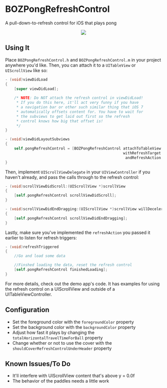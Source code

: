 BOZPongRefreshControl
=====================

A pull-down-to-refresh control for iOS that plays pong

<p align="center"><img src="http://i.imgur.com/cdh7eVE.gif"/></p>

Using It
--------

Place ```BOZPongRefreshControl.h``` and ```BOZPongRefreshControl.m``` in your project anywhere you'd like. Then, you can attach it to a ```UITableView``` or ```UIScrollView``` like so:

```objective-c
- (void)viewDidLoad
{
    [super viewDidLoad];
    
    /* NOTE: Do NOT attach the refresh control in viewDidLoad!
     * If you do this here, it'll act very funny if you have
     * a navigation bar or other such similar thing that iOS 7
     * automatically offsets content for. You have to wait for
     * the subviews to get laid out first so the refresh
     * control knows how big that offset is!
     */
}

- (void)viewDidLayoutSubviews
{
    self.pongRefreshControl = [BOZPongRefreshControl attachToTableView:self.tableView
                                                     withRefreshTarget:self
                                                      andRefreshAction:@selector(refreshTriggered)];
}
```

Then, implement ```UIScrollViewDelegate``` in your ```UIViewController``` if you haven't already, and pass the calls through to the refresh control:

```objective-c
- (void)scrollViewDidScroll:(UIScrollView *)scrollView
{
    [self.pongRefreshControl scrollViewDidScroll];
}

- (void)scrollViewDidEndDragging:(UIScrollView *)scrollView willDecelerate:(BOOL)decelerate
{
    [self.pongRefreshControl scrollViewDidEndDragging];
}
```

Lastly, make sure you've implemented the ```refreshAction``` you passed it earlier to listen for refresh triggers:

```objective-c
- (void)refreshTriggered
{
    //Go and load some data

    //Finshed loading the data, reset the refresh control
    [self.pongRefreshControl finishedLoading];
}
```

For more details, check out the demo app's code. It has examples for using the refresh control on a UIScrollView and outside of a UITableViewController.

Configuration
-------------

- Set the foreground color with the ```foregroundColor``` property
- Set the background color with the ```backgroundColor``` property
- Adjust how fast it plays by changing the ```totalHorizontalTravelTimeForBall``` property
- Change whether or not to use the cover with the ```shouldCoverRefreshControlUnderHeader``` property

Known Issues/To Do
------------------

- It'll interfere with UIScrollView content that's above y = 0.0f
- The behavior of the paddles needs a little work
